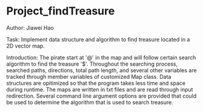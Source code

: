 # Project_findTreasure

Author: Jiawei Hao

Task: Implement data structure and algorithm to find treasure located in a 2D vector map. 

Introduction: The pirate start at '@' in the map and will follow certain search algorithm to find the treasure '$'. Throughout the searching process, searched paths, directions, total path length, and several other variables are tracked through member variables of customized Map class. Data structures are opitimized so that the program takes less time and space during runtime. The maps are written in txt files and are read through input redirection. Several command line argument options are provided that could be used to determine the algorithm that is used to search treasure.
